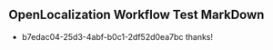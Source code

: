 ## OpenLocalization Workflow Test MarkDown
* b7edac04-25d3-4abf-b0c1-2df52d0ea7bc thanks!

<!--HONumber=Jul16_HO4-->


